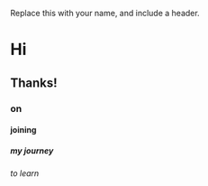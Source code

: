 Replace this with your name, and include a header.
<h1>Hi
<h2>  Thanks!
<H3> on
<h4> joining
<h5> my journey
<h6> to learn
